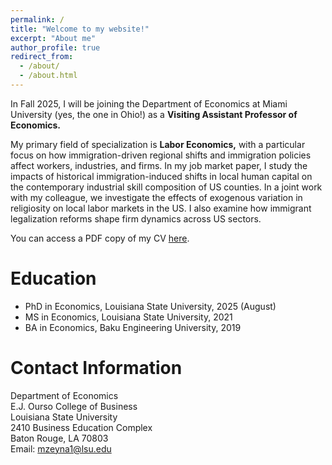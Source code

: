 ```yaml
---
permalink: /
title: "Welcome to my website!"
excerpt: "About me"
author_profile: true
redirect_from: 
  - /about/
  - /about.html
---
```


In Fall 2025, I will be joining the Department of Economics at Miami University (yes, the one in Ohio!) as a **Visiting Assistant Professor of Economics.**

My primary field of specialization is **Labor Economics,** with a particular focus on how immigration-driven regional shifts and immigration policies affect workers, industries, and firms. In my job market paper, I study the impacts of historical immigration-induced shifts in local human capital on the contemporary industrial skill composition of US counties. In a joint work with my colleague, we investigate the effects of exogenous variation in religiosity on local labor markets in the US. I also examine how immigrant legalization reforms shape firm dynamics across US sectors.

You can access a PDF copy of my CV [here](/files/Murad_Zeynalli_CV.pdf).

Education
======
* PhD in Economics, Louisiana State University, 2025 (August)
* MS in Economics, Louisiana State University, 2021
* BA in Economics, Baku Engineering University, 2019

Contact Information
======

Department of Economics  
E.J. Ourso College of Business  
Louisiana State University  
2410 Business Education Complex  
Baton Rouge, LA 70803  
Email: [mzeyna1@lsu.edu](mailto:mzeyna1@lsu.edu)
